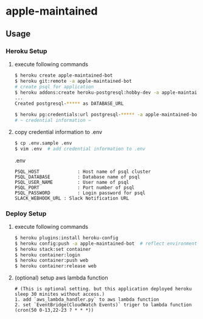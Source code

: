 # apple-maintained

## Usage

### Heroku Setup

1. execute following commands

    ```bash
    $ heroku create apple-maintained-bot
    $ heroku git:remote -a apple-maintained-bot
    # create psql for application
    $ heroku addons:create heroku-postgresql:hobby-dev -a apple-maintained-bot
    ...
    Created postgresql-***** as DATABASE_URL

    $ heroku pg:credentials:url postgresql-***** -a apple-maintained-bot
    # ~ credential information ~
    ```

1. copy credential information to .env

    ```bash
    $ cp .env.sample .env
    $ vim .env  # add credential information to .env
    ```

    .env

    ```vi
    PSQL_HOST              : Host name of psql cluster
    PSQL_DATABASE          : Database name of psql
    PSQL_USER_NAME         : User name of psql
    PSQL_PORT              : Port number of psql
    PSQL_PASSWORD          : Login password for psql
    SLACK_WEBHOOK_URL : Slack Notification URL
    ```

### Deploy Setup

1. execute following commands

    ```bash
    $ heroku plugins:install heroku-config
    $ heroku config:push -a apple-maintained-bot  # reflect environment variables in .env
    $ heroku stack:set container
    $ heroku container:login
    $ heroku container:push web
    $ heroku container:release web
    ```

2. (optional) setup aws lambda function

    ```
    # (This is optional setting. but this application deployed heroku sleep 30 minites without access.)
    1. add `aws_lambda_handler.py` to aws lambda function
    2. set `EventBridge(CloudWatch Events)` triger to lambda function (cron(50 0-13,22-23 ? * * *))
    ```
